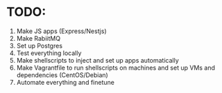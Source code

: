 # TODO: 
1. Make JS apps (Express/Nestjs) 
2. Make RabiitMQ
3. Set up Postgres
4. Test everything locally
5. Make shellscripts to inject and set up apps automatically
6. Make Vagrantfile to run shellscripts on machines and set up VMs and dependencies (CentOS/Debian)
7. Automate everything and finetune